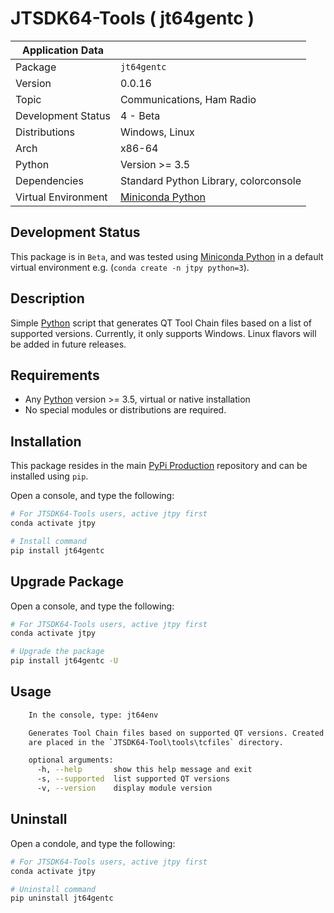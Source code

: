 # JTSDK64-Tools ( jt64gentc )

| Application Data ||
| ---| --- |
| Package             | `jt64gentc`
| Version             | 0.0.16
| Topic               | Communications, Ham Radio
| Development Status  | 4 - Beta
| Distributions       | Windows, Linux
| Arch                | x86-64
| Python              | Version >= 3.5
| Dependencies        | Standard Python Library, colorconsole
| Virtual Environment | [Miniconda Python]

## Development Status

This package is in `Beta`, and was tested using [Miniconda Python][]
in a default virtual environment e.g. (`conda create -n jtpy python=3`).

## Description

Simple [Python][] script that generates QT Tool Chain files based on a list of
supported versions. Currently, it only supports Windows. Linux flavors will be
added in future releases.

## Requirements

- Any [Python][] version >= 3.5, virtual or native installation
- No special modules or distributions are required.

## Installation

This package resides in the main [PyPi Production][] repository and can be
installed using `pip`.

Open a console, and type the following:

```bash
# For JTSDK64-Tools users, active jtpy first
conda activate jtpy

# Install command
pip install jt64gentc
```

## Upgrade Package

Open a console, and type the following:

```bash
# For JTSDK64-Tools users, active jtpy first
conda activate jtpy

# Upgrade the package
pip install jt64gentc -U
```

## Usage

```bash
    In the console, type: jt64env

    Generates Tool Chain files based on supported QT versions. Created files
    are placed in the `JTSDK64-Tool\tools\tcfiles` directory.

    optional arguments:
      -h, --help       show this help message and exit
      -s, --supported  list supported QT versions
      -v, --version    display module version
```

## Uninstall

Open a condole, and type the following:

```bash
# For JTSDK64-Tools users, active jtpy first
conda activate jtpy

# Uninstall command
pip uninstall jt64gentc
```

[Install Miniconda Python]: `https://ki7mt.github.io/jtsdk64-tools/`
[JTSDK64-Tools]: `https://github.com/KI7MT/jtsdk64-tools`
[test.pypi.org]: `https://test.pypi.org/project/jt64gentc/`
[PyPi Production]: `https://pypi.org/project/jt64gentc/`
[Miniconda Python]: `https://docs.conda.io/en/latest/miniconda.html`
[Python]: `https://www.python.org/`